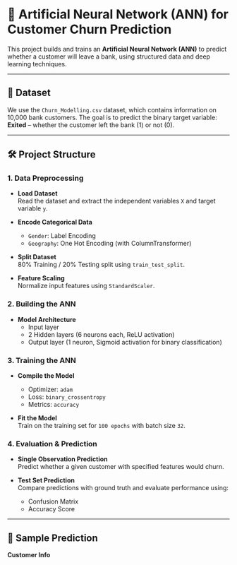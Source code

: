 # 🧠 Artificial Neural Network (ANN) for Customer Churn Prediction

This project builds and trains an **Artificial Neural Network (ANN)** to predict whether a customer will leave a bank, using structured data and deep learning techniques.

---

## 📂 Dataset

We use the `Churn_Modelling.csv` dataset, which contains information on 10,000 bank customers. The goal is to predict the binary target variable:  
**Exited** – whether the customer left the bank (1) or not (0).

---

## 🛠️ Project Structure

### 1. Data Preprocessing

- **Load Dataset**  
  Read the dataset and extract the independent variables `X` and target variable `y`.

- **Encode Categorical Data**  
  - `Gender`: Label Encoding  
  - `Geography`: One Hot Encoding (with ColumnTransformer)

- **Split Dataset**  
  80% Training / 20% Testing split using `train_test_split`.

- **Feature Scaling**  
  Normalize input features using `StandardScaler`.

### 2. Building the ANN

- **Model Architecture**  
  - Input layer  
  - 2 Hidden layers (6 neurons each, ReLU activation)  
  - Output layer (1 neuron, Sigmoid activation for binary classification)

### 3. Training the ANN

- **Compile the Model**  
  - Optimizer: `adam`  
  - Loss: `binary_crossentropy`  
  - Metrics: `accuracy`

- **Fit the Model**  
  Train on the training set for `100 epochs` with batch size `32`.

### 4. Evaluation & Prediction

- **Single Observation Prediction**  
  Predict whether a given customer with specified features would churn.

- **Test Set Prediction**  
  Compare predictions with ground truth and evaluate performance using:
  - Confusion Matrix
  - Accuracy Score

---

## 🧪 Sample Prediction

**Customer Info**  

